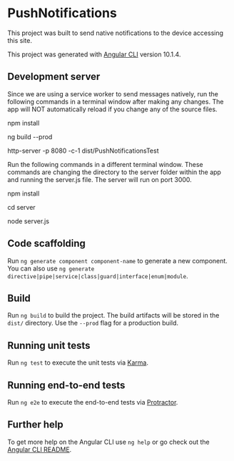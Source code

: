 # PushNotifications

This project was built to send native notifications to the device accessing this site.

This project was generated with [Angular CLI](https://github.com/angular/angular-cli) version 10.1.4.

## Development server

Since we are using a service worker to send messages natively, run the following commands in a terminal window after making any changes. The app will NOT automatically reload if you change any of the source files.

npm install

ng build --prod

http-server -p 8080 -c-1 dist/PushNotificationsTest

Run the following commands in a different terminal window. These commands are changing the directory to the server folder within the app and running the server.js file. The server will run on port 3000.

npm install

cd server

node server.js

## Code scaffolding

Run `ng generate component component-name` to generate a new component. You can also use `ng generate directive|pipe|service|class|guard|interface|enum|module`.

## Build

Run `ng build` to build the project. The build artifacts will be stored in the `dist/` directory. Use the `--prod` flag for a production build.

## Running unit tests

Run `ng test` to execute the unit tests via [Karma](https://karma-runner.github.io).

## Running end-to-end tests

Run `ng e2e` to execute the end-to-end tests via [Protractor](http://www.protractortest.org/).

## Further help

To get more help on the Angular CLI use `ng help` or go check out the [Angular CLI README](https://github.com/angular/angular-cli/blob/master/README.md).

